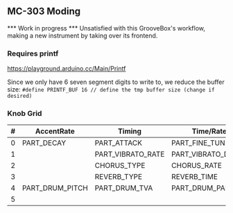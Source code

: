 ## MC-303 Moding ##
*** Work in progress ***
Unsatisfied with this GrooveBox's workflow, making a new instrument by taking over its frontend.

### Requires printf ###
https://playground.arduino.cc/Main/Printf

Since we only have 6 seven segment digits to write to, we reduce the buffer size: `#define PRINTF_BUF 16 // define the tmp buffer size (change if desired)`


### Knob Grid ###


|#|AccentRate|Timing|Time/Rate|LFO|Cutoff|Resonance|Envelope|
|---|     ---|   ---|      ---|---|   ---|      ---|     ---|
|0|PART_DECAY|PART_ATTACK|PART_FINE_TUNE|PART_COARSE_TUNE|PART_CUTOFF|PART_RESONANCE|PART_RELEASE|
|1|   |PART_VIBRATO_RATE|PART_VIBRATO_DEPTH|PART_VIBRATO_DELAY|PART_MODULATION|PART_PAN|PART_VOLUME|
|2|   |CHORUS_TYPE|CHORUS_RATE|CHORUS_FEEDBACK|   |   |PART_CHORUS_DEPTH|
|3|   |REVERB_TYPE|REVERB_TIME|REVERB_FEEDBACK|   |   |PART_REVERB_DEPTH|
|4|PART_DRUM_PITCH|PART_DRUM_TVA|PART_DRUM_PAN|PART_DRUM_REVERB|PART_DRUM_CHORUS|PART_DRUM_PAN|PART_VOLUME|
|5|   |   |   |   |   |   |
